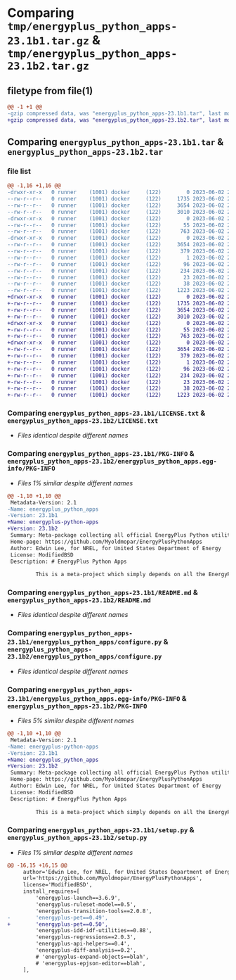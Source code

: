 # Comparing `tmp/energyplus_python_apps-23.1b1.tar.gz` & `tmp/energyplus_python_apps-23.1b2.tar.gz`

## filetype from file(1)

```diff
@@ -1 +1 @@
-gzip compressed data, was "energyplus_python_apps-23.1b1.tar", last modified: Fri Jun  2 21:39:29 2023, max compression
+gzip compressed data, was "energyplus_python_apps-23.1b2.tar", last modified: Fri Jun  2 22:12:23 2023, max compression
```

## Comparing `energyplus_python_apps-23.1b1.tar` & `energyplus_python_apps-23.1b2.tar`

### file list

```diff
@@ -1,16 +1,16 @@
-drwxr-xr-x   0 runner    (1001) docker     (122)        0 2023-06-02 21:39:29.796290 energyplus_python_apps-23.1b1/
--rw-r--r--   0 runner    (1001) docker     (122)     1735 2023-06-02 21:39:26.000000 energyplus_python_apps-23.1b1/LICENSE.txt
--rw-r--r--   0 runner    (1001) docker     (122)     3654 2023-06-02 21:39:29.796290 energyplus_python_apps-23.1b1/PKG-INFO
--rw-r--r--   0 runner    (1001) docker     (122)     3010 2023-06-02 21:39:26.000000 energyplus_python_apps-23.1b1/README.md
-drwxr-xr-x   0 runner    (1001) docker     (122)        0 2023-06-02 21:39:29.796290 energyplus_python_apps-23.1b1/energyplus_python_apps/
--rw-r--r--   0 runner    (1001) docker     (122)       55 2023-06-02 21:39:26.000000 energyplus_python_apps-23.1b1/energyplus_python_apps/__init__.py
--rw-r--r--   0 runner    (1001) docker     (122)      763 2023-06-02 21:39:26.000000 energyplus_python_apps-23.1b1/energyplus_python_apps/configure.py
-drwxr-xr-x   0 runner    (1001) docker     (122)        0 2023-06-02 21:39:29.796290 energyplus_python_apps-23.1b1/energyplus_python_apps.egg-info/
--rw-r--r--   0 runner    (1001) docker     (122)     3654 2023-06-02 21:39:29.000000 energyplus_python_apps-23.1b1/energyplus_python_apps.egg-info/PKG-INFO
--rw-r--r--   0 runner    (1001) docker     (122)      379 2023-06-02 21:39:29.000000 energyplus_python_apps-23.1b1/energyplus_python_apps.egg-info/SOURCES.txt
--rw-r--r--   0 runner    (1001) docker     (122)        1 2023-06-02 21:39:29.000000 energyplus_python_apps-23.1b1/energyplus_python_apps.egg-info/dependency_links.txt
--rw-r--r--   0 runner    (1001) docker     (122)       96 2023-06-02 21:39:29.000000 energyplus_python_apps-23.1b1/energyplus_python_apps.egg-info/entry_points.txt
--rw-r--r--   0 runner    (1001) docker     (122)      234 2023-06-02 21:39:29.000000 energyplus_python_apps-23.1b1/energyplus_python_apps.egg-info/requires.txt
--rw-r--r--   0 runner    (1001) docker     (122)       23 2023-06-02 21:39:29.000000 energyplus_python_apps-23.1b1/energyplus_python_apps.egg-info/top_level.txt
--rw-r--r--   0 runner    (1001) docker     (122)       38 2023-06-02 21:39:29.796290 energyplus_python_apps-23.1b1/setup.cfg
--rw-r--r--   0 runner    (1001) docker     (122)     1223 2023-06-02 21:39:26.000000 energyplus_python_apps-23.1b1/setup.py
+drwxr-xr-x   0 runner    (1001) docker     (122)        0 2023-06-02 22:12:23.786191 energyplus_python_apps-23.1b2/
+-rw-r--r--   0 runner    (1001) docker     (122)     1735 2023-06-02 22:12:21.000000 energyplus_python_apps-23.1b2/LICENSE.txt
+-rw-r--r--   0 runner    (1001) docker     (122)     3654 2023-06-02 22:12:23.782191 energyplus_python_apps-23.1b2/PKG-INFO
+-rw-r--r--   0 runner    (1001) docker     (122)     3010 2023-06-02 22:12:21.000000 energyplus_python_apps-23.1b2/README.md
+drwxr-xr-x   0 runner    (1001) docker     (122)        0 2023-06-02 22:12:23.782191 energyplus_python_apps-23.1b2/energyplus_python_apps/
+-rw-r--r--   0 runner    (1001) docker     (122)       55 2023-06-02 22:12:21.000000 energyplus_python_apps-23.1b2/energyplus_python_apps/__init__.py
+-rw-r--r--   0 runner    (1001) docker     (122)      763 2023-06-02 22:12:21.000000 energyplus_python_apps-23.1b2/energyplus_python_apps/configure.py
+drwxr-xr-x   0 runner    (1001) docker     (122)        0 2023-06-02 22:12:23.782191 energyplus_python_apps-23.1b2/energyplus_python_apps.egg-info/
+-rw-r--r--   0 runner    (1001) docker     (122)     3654 2023-06-02 22:12:23.000000 energyplus_python_apps-23.1b2/energyplus_python_apps.egg-info/PKG-INFO
+-rw-r--r--   0 runner    (1001) docker     (122)      379 2023-06-02 22:12:23.000000 energyplus_python_apps-23.1b2/energyplus_python_apps.egg-info/SOURCES.txt
+-rw-r--r--   0 runner    (1001) docker     (122)        1 2023-06-02 22:12:23.000000 energyplus_python_apps-23.1b2/energyplus_python_apps.egg-info/dependency_links.txt
+-rw-r--r--   0 runner    (1001) docker     (122)       96 2023-06-02 22:12:23.000000 energyplus_python_apps-23.1b2/energyplus_python_apps.egg-info/entry_points.txt
+-rw-r--r--   0 runner    (1001) docker     (122)      234 2023-06-02 22:12:23.000000 energyplus_python_apps-23.1b2/energyplus_python_apps.egg-info/requires.txt
+-rw-r--r--   0 runner    (1001) docker     (122)       23 2023-06-02 22:12:23.000000 energyplus_python_apps-23.1b2/energyplus_python_apps.egg-info/top_level.txt
+-rw-r--r--   0 runner    (1001) docker     (122)       38 2023-06-02 22:12:23.786191 energyplus_python_apps-23.1b2/setup.cfg
+-rw-r--r--   0 runner    (1001) docker     (122)     1223 2023-06-02 22:12:21.000000 energyplus_python_apps-23.1b2/setup.py
```

### Comparing `energyplus_python_apps-23.1b1/LICENSE.txt` & `energyplus_python_apps-23.1b2/LICENSE.txt`

 * *Files identical despite different names*

### Comparing `energyplus_python_apps-23.1b1/PKG-INFO` & `energyplus_python_apps-23.1b2/energyplus_python_apps.egg-info/PKG-INFO`

 * *Files 1% similar despite different names*

```diff
@@ -1,10 +1,10 @@
 Metadata-Version: 2.1
-Name: energyplus_python_apps
-Version: 23.1b1
+Name: energyplus-python-apps
+Version: 23.1b2
 Summary: Meta-package collecting all official EnergyPlus Python utilities
 Home-page: https://github.com/Myoldmopar/EnergyPlusPythonApps
 Author: Edwin Lee, for NREL, for United States Department of Energy
 License: ModifiedBSD
 Description: # EnergyPlus Python Apps
         
         This is a meta-project which simply depends on all the EnergyPlus "Official" Python utilities.
```

### Comparing `energyplus_python_apps-23.1b1/README.md` & `energyplus_python_apps-23.1b2/README.md`

 * *Files identical despite different names*

### Comparing `energyplus_python_apps-23.1b1/energyplus_python_apps/configure.py` & `energyplus_python_apps-23.1b2/energyplus_python_apps/configure.py`

 * *Files identical despite different names*

### Comparing `energyplus_python_apps-23.1b1/energyplus_python_apps.egg-info/PKG-INFO` & `energyplus_python_apps-23.1b2/PKG-INFO`

 * *Files 5% similar despite different names*

```diff
@@ -1,10 +1,10 @@
 Metadata-Version: 2.1
-Name: energyplus-python-apps
-Version: 23.1b1
+Name: energyplus_python_apps
+Version: 23.1b2
 Summary: Meta-package collecting all official EnergyPlus Python utilities
 Home-page: https://github.com/Myoldmopar/EnergyPlusPythonApps
 Author: Edwin Lee, for NREL, for United States Department of Energy
 License: ModifiedBSD
 Description: # EnergyPlus Python Apps
         
         This is a meta-project which simply depends on all the EnergyPlus "Official" Python utilities.
```

### Comparing `energyplus_python_apps-23.1b1/setup.py` & `energyplus_python_apps-23.1b2/setup.py`

 * *Files 1% similar despite different names*

```diff
@@ -16,15 +16,15 @@
     author='Edwin Lee, for NREL, for United States Department of Energy',
     url='https://github.com/Myoldmopar/EnergyPlusPythonApps',
     license='ModifiedBSD',
     install_requires=[
         'energyplus-launch==3.6.9',
         'energyplus-ruleset-model==0.5',
         'energyplus-transition-tools==2.0.8',
-        'energyplus-pet==0.49',
+        'energyplus-pet==0.50',
         'energyplus-idd-idf-utilities==0.88',
         'energyplus-regressions==2.0.3',
         'energyplus-api-helpers==0.4',
         'energyplus-diff-analysis==0.2',
         # 'energyplus-expand-objects==blah',
         # 'energyplus-epjson-editor==blah',
     ],
```

